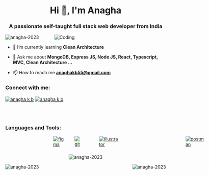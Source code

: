 <h1 align="center">Hi 👋, I'm Anagha</h1>
<h3 align="center";>A passionate self-taught full stack web developer from India</h3>

<img align="right" alt="Coding" width="350" src="https://i.pinimg.com/originals/e7/26/c7/e726c74ac081eed50feee1433d12c998.gif">


<p align="left"> <img src="https://komarev.com/ghpvc/?username=anagha-2023&label=Profile%20views&color=0e75b6&style=flat" alt="anagha-2023" /> </p>

- 🌱 I’m currently learning **Clean Architecture**

- 💬 Ask me about **MongoDB, Express JS, Node JS, React, Typescript, MVC, Clean Architecture ...**

- 📫 How to reach me **anaghakb55@gmail.com**

<h3 align="left">Connect with me:</h3>
<p align="left">
<a href="https://www.linkedin.com/in/anagha-k-b-312825293/" target="blank"><img align="center" src="https://raw.githubusercontent.com/rahuldkjain/github-profile-readme-generator/master/src/images/icons/Social/linked-in-alt.svg" alt="anagha k b" height="30" width="40" /></a>
<a href="https://leetcode.com/anaghaammus555/" target="blank"><img align="center" src="https://raw.githubusercontent.com/rahuldkjain/github-profile-readme-generator/master/src/images/icons/Social/leet-code.svg" alt="anagha k b" height="30" width="40" /></a>
</p>
<br><br>
<h3 align="left">Languages and Tools:</h3>
<p align="left" style="display: flex; justify-content: space-between;">
        <a href="https://aws.amazon.com" target="_blank" rel="noreferrer" style="margin-right: 30px;"><img src="https://raw.githubusercontent.com/devicons/devicon/master/icons/amazonwebservices/amazonwebservices-original-wordmark.svg" alt="aws" width="40" height="40"/></a>
        <a href="https://getbootstrap.com" target="_blank" rel="noreferrer" style="margin-right: 30px;"><img src="https://raw.githubusercontent.com/devicons/devicon/master/icons/bootstrap/bootstrap-plain-wordmark.svg" alt="bootstrap" width="40" height="40"/></a>
        <a href="https://www.cprogramming.com/" target="_blank" rel="noreferrer" style="margin-right: 30px;"><img src="https://raw.githubusercontent.com/devicons/devicon/master/icons/c/c-original.svg" alt="c" width="40" height="40"/></a>
        <a href="https://www.w3schools.com/css/" target="_blank" rel="noreferrer" style="margin-right: 30px;"><img src="https://raw.githubusercontent.com/devicons/devicon/master/icons/css3/css3-original-wordmark.svg" alt="css3" width="40" height="40"/></a>
        <a href="https://expressjs.com" target="_blank" rel="noreferrer" style="margin-right: 30px;"><img src="https://raw.githubusercontent.com/devicons/devicon/master/icons/express/express-original-wordmark.svg" alt="express" width="40" height="40"/></a>
        <a href="https://www.figma.com/" target="_blank" rel="noreferrer" style="margin-right: 30px;"><img src="https://www.vectorlogo.zone/logos/figma/figma-icon.svg" alt="figma" width="40" height="40"/></a>
        <a href="https://git-scm.com/" target="_blank" rel="noreferrer" style="margin-right: 30px;"><img src="https://www.vectorlogo.zone/logos/git-scm/git-scm-icon.svg" alt="git" width="40" height="40"/></a>
        <a href="https://www.w3.org/html/" target="_blank" rel="noreferrer" style="margin-right: 30px;"><img src="https://raw.githubusercontent.com/devicons/devicon/master/icons/html5/html5-original-wordmark.svg" alt="html5" width="40" height="40"/></a>
        <a href="https://www.adobe.com/in/products/illustrator.html" target="_blank" rel="noreferrer" style="margin-right: 30px;"><img src="https://www.vectorlogo.zone/logos/adobe_illustrator/adobe_illustrator-icon.svg" alt="illustrator" width="40" height="40"/></a>
        <a href="https://www.java.com" target="_blank" rel="noreferrer" style="margin-right: 30px;"><img src="https://raw.githubusercontent.com/devicons/devicon/master/icons/java/java-original.svg" alt="java" width="40" height="40"/></a>
        <a href="https://developer.mozilla.org/en-US/docs/Web/JavaScript" target="_blank" rel="noreferrer" style="margin-right: 30px;"><img src="https://raw.githubusercontent.com/devicons/devicon/master/icons/javascript/javascript-original.svg" alt="javascript" width="40" height="40"/></a>
        <a href="https://www.mongodb.com/" target="_blank" rel="noreferrer" style="margin-right: 30px;"><img src="https://raw.githubusercontent.com/devicons/devicon/master/icons/mongodb/mongodb-original-wordmark.svg" alt="mongodb" width="40" height="40"/></a>
        <a href="https://www.nginx.com" target="_blank" rel="noreferrer" style="margin-right: 30px;"><img src="https://raw.githubusercontent.com/devicons/devicon/master/icons/nginx/nginx-original.svg" alt="nginx" width="40" height="40"/></a>
        <a href="https://nodejs.org" target="_blank" rel="noreferrer" style="margin-right: 30px;"><img src="https://raw.githubusercontent.com/devicons/devicon/master/icons/nodejs/nodejs-original-wordmark.svg" alt="nodejs" width="40" height="40"/></a>
        <a href="https://www.photoshop.com/en" target="_blank" rel="noreferrer" style="margin-right: 30px;"><img src="https://raw.githubusercontent.com/devicons/devicon/master/icons/photoshop/photoshop-line.svg" alt="photoshop" width="40" height="40"/></a>
        <a href="https://postman.com" target="_blank" rel="noreferrer" style="margin-right: 30px;"><img src="https://www.vectorlogo.zone/logos/getpostman/getpostman-icon.svg" alt="postman" width="40" height="40"/></a>
        <a href="https://reactjs.org/" target="_blank" rel="noreferrer"><img src="https://raw.githubusercontent.com/devicons/devicon/master/icons/react/react-original-wordmark.svg" alt="react" width="40" height="40"/></a>
    </p>

<div align="center">
    <p style="display: block; margin-left: auto; margin-right: auto;"><img src="https://github-readme-streak-stats.herokuapp.com/?user=anagha-2023&" alt="anagha-2023" /></p>
</div>


<p><img align="left" src="https://github-readme-stats.vercel.app/api/top-langs?username=anagha-2023&show_icons=true&locale=en&layout=compact" alt="anagha-2023" /></p>

<p>&nbsp;<img align="right" src="https://github-readme-stats.vercel.app/api?username=anagha-2023&show_icons=true&locale=en" alt="anagha-2023" /></p>



